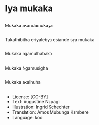 # Iya mukaka

##
Mukaka akandamukaya

##
Tukathibitha eriyalebya esiande sya mukaka

##
Mukaka ngamulhabako

##
Mukaka Ngamusigha

##
Mukaka akalhuha

##
* License: [CC-BY]
* Text: Augustine Napagi
* Illustration: Ingrid Schechter
* Translation: Amos Mubunga Kambere
* Language: koo
